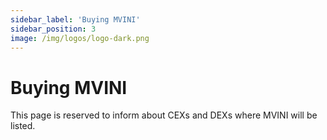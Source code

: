 ```yaml
---
sidebar_label: 'Buying MVINI'
sidebar_position: 3
image: /img/logos/logo-dark.png
---
```


# Buying MVINI

This page is reserved to inform about CEXs and DEXs where MVINI will be listed.
